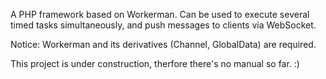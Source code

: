 A PHP framework based on Workerman. Can be used to execute several timed tasks simultaneously, and push messages to clients via WebSocket.

Notice: Workerman and its derivatives (Channel, GlobalData) are required.

This project is under construction, therfore there's no manual so far. :)